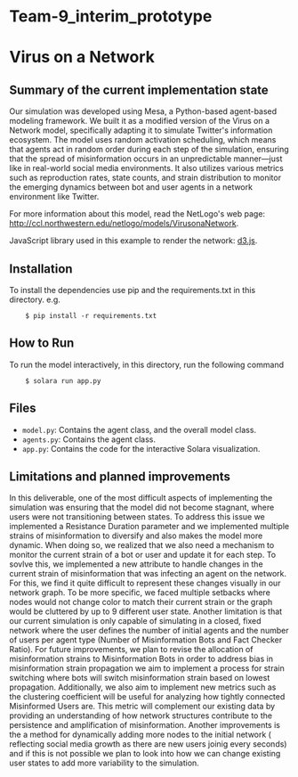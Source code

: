 # Team-9_interim_prototype

# Virus on a Network

## Summary of the current implementation state

Our simulation was developed using Mesa, a Python-based agent-based modeling framework. We built it as a modified version of the Virus on a Network model, specifically adapting it to simulate Twitter's information ecosystem. The model uses random activation scheduling, which means that agents act in random order during each step of the simulation, ensuring that the spread of misinformation occurs in an unpredictable manner—just like in real-world social media environments. It also utilizes various metrics such as reproduction rates, state counts, and strain distribution to monitor the emerging dynamics between bot and user agents in a network environment like Twitter.

For more information about this model, read the NetLogo's web page: http://ccl.northwestern.edu/netlogo/models/VirusonaNetwork.

JavaScript library used in this example to render the network: [d3.js](https://d3js.org/).

## Installation

To install the dependencies use pip and the requirements.txt in this directory. e.g.

```
    $ pip install -r requirements.txt
```

## How to Run

To run the model interactively, in this directory, run the following command

```
    $ solara run app.py
```

## Files

* ``model.py``: Contains the agent class, and the overall model class.
* ``agents.py``: Contains the agent class.
* ``app.py``: Contains the code for the interactive Solara visualization.

## Limitations and planned improvements 
In this deliverable, one of the most difficult aspects of implementing the simulation was ensuring that the model did not become stagnant, where users were not transitioning between states. To address this issue we implemented a Resistance Duration parameter and we implemented multiple strains of misinformation to diversify and also makes the model more dynamic. When doing so, we realized that we also need a mechanism to monitor the current strain of a bot or user and update it for each step. To sovlve this, we implemented a new attribute to handle changes in the current strain of misinformation that was infecting an agent on the network. For this, we find it quite difficult to represent these changes visually in our network graph. To be more specific, we faced multiple setbacks where nodes would not change color to match their current strain or the graph would be cluttered by up to 9 different user state. Another limitation is that our current simulation is only capable of simulating in a closed, fixed network where the user defines the number of initial agents and the number of users per agent type (Number of Misinformation Bots and Fact Checker Ratio). For future improvements, we plan to revise the allocation of misinformation strains to Misinformation Bots in order to address bias in misinformation strain propagation we aim to implement a process for strain switching where bots will switch misinformation strain based on lowest propagation. Additionally, we also aim to implement new metrics such as the clustering coefficient will be useful for analyzing how tightly connected Misinformed Users are. This metric will complement our existing data by providing an understanding of how network structures contribute to the persistence and amplification of misinformation. Another improvements is the  a method for dynamically adding more nodes to the initial network ( reflecting social media growth as there are new users joinig every seconds) and if this is not possible we plan to look into how we can change existing user states to add more variability to the simulation.
